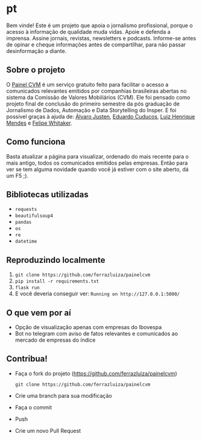 # pt

Bem vinde! Este é um projeto que apoia o jornalismo profissional, porque o acesso à informação de qualidade muda vidas. Apoie e defenda a imprensa. Assine jornais, revistas, newsletters e podcasts. Informe-se antes de opinar e cheque informações antes de compartilhar, para não passar desinformação a diante.

## Sobre o projeto

O [Painel CVM](https://painelcvm.herokuapp.com/) é um serviço gratuito feito para facilitar o acesso a comunicados relevantes emitidos por companhias brasileiras abertas no sistema da Comissão de Valores Mobiliários (CVM). Ele foi pensado como projeto final de conclusão do primeiro semestre da pós graduação de Jornalismo de Dados, Automação e Data Storytelling do Insper. E foi possível graças à ajuda de: [Álvaro Justen](https://github.com/turicas), [Eduardo Cuducos](https://twitter.com/cuducos), [Luiz Henrique Mendes](https://www.linkedin.com/in/luiz-henrique-mendes-76776821/) e [Felipe Whitaker](https://github.com/felipewhitaker).

## Como funciona

Basta atualizar a página para visualizar, ordenado do mais recente para o mais antigo, todos os comunicados emitidos pelas empresas. Então para ver se tem alguma novidade quando você já estiver com o site aberto, dá um F5 ;).

## Bibliotecas utilizadas

- `requests`
- `beautifulsoup4`
- `pandas`
- `os`
- `re`
- `datetime`

## Reproduzindo localmente

1. `git clone https://github.com/ferrazluiza/painelcvm`
2. `pip install -r requirements.txt`
3. `flask run` 
4. E você deveria conseguir ver: `Running on http://127.0.0.1:5000/`

## O que vem por aí
- Opção de visualização apenas com empresas do Ibovespa
- Bot no telegram com aviso de fatos relevantes e comunicados ao mercado de empresas do índice

## Contribua!

- Faça o fork do projeto (https://github.com/ferrazluiza/painelcvm)

    `git clone https://github.com/ferrazluiza/painelcvm`
- Crie uma branch para sua modificação
- Faça o commit
- Push
- Crie um novo Pull Request
